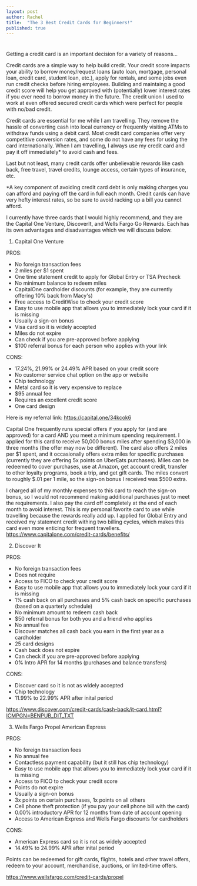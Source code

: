 ```yaml
---
layout: post
author: Rachel
title:  "The 3 Best Credit Cards for Beginners!"
published: true
---
```


# 

Getting a credit card is an important decision for a variety of reasons...

Credit cards are a simple way to help build credit. Your credit score impacts your ability to borrow money/request loans (auto loan, mortgage, personal loan, credit card, student loan, etc.), apply for rentals, and some jobs even run credit checks before hiring employees. Building and maintaing a good credit score will help you get approved with (potentially) lower interest rates if you ever need to borrow money in the future. The credit union I used to work at even offered secured credit cards which were perfect for people with no/bad credit. 

Credit cards are essential for me while I am travelling. They remove the hassle of converting cash into local currency or frequently visiting ATMs to withdraw funds using a debit card. Most credit card companies offer very competitive conversion rates, and some do not have any fees for using the card internationally. When I am travelling, I always use my credit card and pay it off immediately* to avoid cash and fees. 

Last but not least, many credit cards offer unbelievable rewards like cash back, free travel, travel credits, lounge access, certain types of insurance, etc. 

*A key component of avoiding credit card debt is only making charges you can afford and paying off the card in full each month. Credit cards can have very hefty interest rates, so be sure to avoid racking up a bill you cannot afford. 

I currently have three cards that I would highly recommend, and they are the Capital One Venture, DiscoverIt, and Wells Fargo Go Rewards. Each has its own advantages and disadvantages which we will discuss below. 

1. Capital One Venture 

PROS: 
- No foreign transaction fees 
- 2 miles per $1 spent 
- One time statement credit to apply for Global Entry or TSA Precheck 
- No minimum balance to redeem miles 
- CapitalOne cardholder discounts (for example, they are currently offering 10% back from Macy's)
- Free access to CreditWise to check your credit score 
- Easy to use mobile app that allows you to immediately lock your card if it is missing 
- Usually a sign-on bonus 
- Visa card so it is widely accepted
- Miles do not expire 
- Can check if you are pre-approved before applying 
- $100 referral bonus for each person who applies with your link 

CONS: 
- 17.24%, 21.99% or 24.49% APR based on your credit score
- No customer service chat option on the app or website 
- Chip technology 
- Metal card so it is very expensive to replace 
- $95 annual fee 
- Requires an excellent credit score 
- One card design 

Here is my referral link: https://capital.one/34kcok6

Capital One frequently runs special offers if you apply for (and are approved) for a card AND you meet a minimum spending requirement. I applied for this card to receive 50,000 bonus miles after spending $3,000 in three months (the offer may now be different). The card also offers 2 miles per $1 spent, and it occasionally offers extra miles for specific purchases (currently they are offering 5x points on UberEats purchases). Miles can be redeemed to cover purchases, use at Amazon, get account credit, transfer to other loyalty programs, book a trip, and get gift cards. The miles convert to roughly $.01 per 1 mile, so the sign-on bonus I received was $500 extra. 

I charged all of my monthly expenses to this card to reach the sign-on bonus, so I would not recommend making additional purchases just to meet the requirements. I also pay the card off completely at the end of each month to avoid interest. This is my personal favorite card to use while travelling because the rewards really add up. I applied for Global Entry and received my statement credit withing two billing cycles, which makes this card even more enticing for frequent travellers. https://www.capitalone.com/credit-cards/benefits/

2. Discover It

PROS: 
- No foreign transaction fees 
- Does not require 
- Access to FICO to check your credit score 
- Easy to use mobile app that allows you to immediately lock your card if it is missing 
- 1% cash back on all purchases and 5% cash back on specific purchases (based on a quarterly schedule) 
- No minimum amount to redeem cash back 
- $50 referral bonus for both you and a friend who applies 
- No annual fee
- Discover matches all cash back you earn in the first year as a cardholder
- 25 card designs
- Cash back does not expire 
- Can check if you are pre-approved before applying 
- 0% Intro APR for 14 months (purchases and balance transfers) 

CONS: 
- Discover card so it is not as widely accepted
- Chip technology 
- 11.99% to 22.99% APR after inital period 

https://www.discover.com/credit-cards/cash-back/it-card.html?ICMPGN=BENPUB_DIT_TXT

3. Wells Fargo Propel American Express  

PROS: 
- No foreign transaction fees 
- No annual fee 
- Contactless payment capability (but it still has chip technology) 
- Easy to use mobile app that allows you to immediately lock your card if it is missing 
- Access to FICO to check your credit score 
- Points do not expire 
- Usually a sign-on bonus 
- 3x points on certain purchases, 1x points on all others 
- Cell phone theft protection (if you pay your cell phone bill with the card) 
- 0.00% introductory APR for 12 months from date of account opening
- Access to American Express and Wells Fargo discounts for cardholders

CONS: 
- American Express card so it is not as widely accepted 
- 14.49% to 24.99% APR after inital period 

Points can be redeemed for gift cards, flights, hotels and other travel offers, redeem to your account, merchandise, auctions, or limited-time offers. 

https://www.wellsfargo.com/credit-cards/propel
